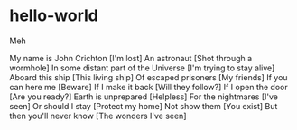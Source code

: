 # hello-world
Meh

My name is John Crichton
[I'm lost]
An astronaut
[Shot through a wormhole]
In some distant part of the Universe
[I'm trying to stay alive]
Aboard this ship
[This living ship]
Of escaped prisoners
[My friends]
If you can here me
[Beware]
If I make it back
[Will they follow?]
If I open the door
[Are you ready?]
Earth is unprepared
[Helpless]
For the nightmares
[I've seen]
Or should I stay
[Protect my home]
Not show them
[You exist]
But then you'll never know
[The wonders I've seen]
